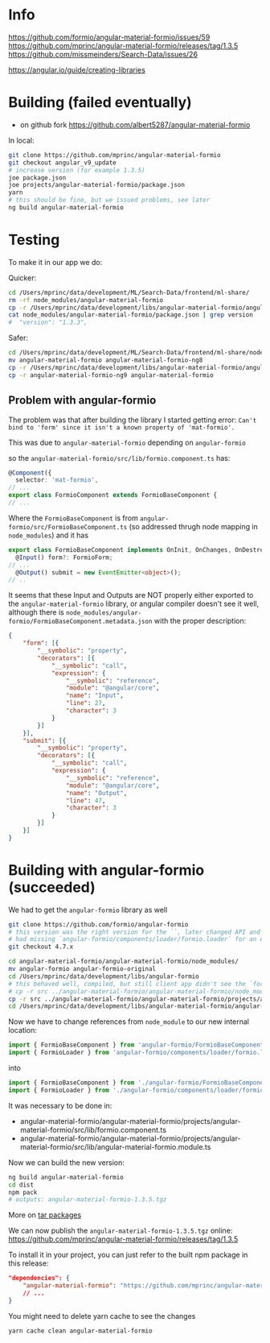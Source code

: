 # Info

https://github.com/formio/angular-material-formio/issues/59
https://github.com/mprinc/angular-material-formio/releases/tag/1.3.5
https://github.com/missmeinders/Search-Data/issues/26

https://angular.io/guide/creating-libraries

# Building (failed eventually)

+ on github fork https://github.com/albert5287/angular-material-formio

In local:

```sh
git clone https://github.com/mprinc/angular-material-formio
git checkout angular_v9_update
# increase version (for example 1.3.5)
joe package.json
joe projects/angular-material-formio/package.json
yarn
# this should be fine, but we issued problems, see later
ng build angular-material-formio
```

# Testing

To make it in our app we do:

Quicker:
```sh
cd /Users/mprinc/data/development/ML/Search-Data/frontend/ml-share/
rm -rf node_modules/angular-material-formio
cp -r /Users/mprinc/data/development/libs/angular-material-formio/angular-material-formio/dist node_modules/angular-material-formio
cat node_modules/angular-material-formio/package.json | grep version
#  "version": "1.3.3",
```

Safer:
```sh
cd /Users/mprinc/data/development/ML/Search-Data/frontend/ml-share/node_modules
mv angular-material-formio angular-material-formio-ng8
cp -r /Users/mprinc/data/development/libs/angular-material-formio/angular-material-formio/dist angular-material-formio-ng9
cp -r angular-material-formio-ng9 angular-material-formio
```

## Problem with angular-formio

The problem was that after building the library I started getting error: `Can't bind to 'form' since it isn't a known property of 'mat-formio'.`

This was due to `angular-material-formio` depending on `angular-formio`

so the `angular-material-formio/src/lib/formio.component.ts` has:

```ts
@Component({
  selector: 'mat-formio',
// ...
export class FormioComponent extends FormioBaseComponent {
// ...
```

Where the `FormioBaseComponent` is from `angular-formio/src/FormioBaseComponent.ts` (so addressed thrugh node mapping in `node_modules`) and it has

```ts
export class FormioBaseComponent implements OnInit, OnChanges, OnDestroy {
  @Input() form?: FormioForm;
// ...
  @Output() submit = new EventEmitter<object>();
// ..
```

It seems that these Input and Outputs are NOT properly either exported to the `angular-material-formio` library, or angular compiler doesn't see it well, although there is `node_modules/angular-formio/FormioBaseComponent.metadata.json` with the proper description:

```json
{
    "form": [{
        "__symbolic": "property",
        "decorators": [{
            "__symbolic": "call",
            "expression": {
                "__symbolic": "reference",
                "module": "@angular/core",
                "name": "Input",
                "line": 27,
                "character": 3
            }
        }]
    }],
    "submit": [{
        "__symbolic": "property",
        "decorators": [{
            "__symbolic": "call",
            "expression": {
                "__symbolic": "reference",
                "module": "@angular/core",
                "name": "Output",
                "line": 47,
                "character": 3
            }
        }]
    }]
}
```

# Building with angular-formio (succeeded)

We had to get the `angular-formio` library as well

```sh
git clone https://github.com/formio/angular-formio
# this version was the right version for the ``, later changed API and 
# had missing `angular-formio/components/loader/formio.loader` for an example
git checkout 4.7.x
```

```sh
cd angular-material-formio/angular-material-formio/node_modules/
mv angular-formio angular-formio-original
cd /Users/mprinc/data/development/libs/angular-formio
# this behaved well, compiled, but still client app didn't see the `form` attribute visible
# cp -r src ../angular-material-formio/angular-material-formio/node_modules/angular-formio
cp -r src ../angular-material-formio/angular-material-formio/projects/angular-material-formio/src/lib/angular-formio
cd /Users/mprinc/data/development/libs/angular-material-formio/angular-material-formio/
```

Now we have to change references from `node_module` to our new internal location:

```ts
import { FormioBaseComponent } from 'angular-formio/FormioBaseComponent';
import { FormioLoader } from 'angular-formio/components/loader/formio.loader';
```

into

```ts
import { FormioBaseComponent } from './angular-formio/FormioBaseComponent';
import { FormioLoader } from './angular-formio/components/loader/formio.loader';
```

It was necessary to be done in:
+ angular-material-formio/angular-material-formio/projects/angular-material-formio/src/lib/formio.component.ts
+ angular-material-formio/angular-material-formio/projects/angular-material-formio/src/lib/angular-material-formio.module.ts

Now we can build the new version:

```sh
ng build angular-material-formio
cd dist
npm pack
# outputs: angular-material-formio-1.3.5.tgz
```

More on [tar packages](colabo/development/INSTALL_PUZZLES.md)


We can now publish the `angular-material-formio-1.3.5.tgz` online: https://github.com/mprinc/angular-material-formio/releases/tag/1.3.5

To install it in your project, you can just refer to the built npm package in this release:

```json
"dependencies": {
    "angular-material-formio": "https://github.com/mprinc/angular-material-formio/releases/download/1.3.5/angular-material-formio-1.3.5.tgz",
    // ...
}
```


You might need to delete yarn cache to see the changes
```sh
yarn cache clean angular-material-formio
```